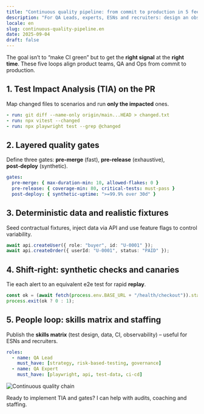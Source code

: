 ```yaml
---
title: "Continuous quality pipeline: from commit to production in 5 feedback loops"
description: "For QA Leads, experts, ESNs and recruiters: design an observable quality chain, from test impact to synthetic monitoring."
locale: en
slug: continuous-quality-pipeline.en
date: 2025-09-04
draft: false
---
```


The goal isn’t to “make CI green” but to get the **right signal** at the **right time**. These five
loops align product teams, QA and Ops from commit to production.

## 1. Test Impact Analysis (TIA) on the PR

Map changed files to scenarios and run **only the impacted** ones.

```yaml
- run: git diff --name-only origin/main...HEAD > changed.txt
- run: npx vitest --changed
- run: npx playwright test --grep @changed
```

## 2. Layered quality gates

Define three gates: **pre‑merge** (fast), **pre‑release** (exhaustive), **post‑deploy** (synthetic).

```yaml
gates:
  pre-merge: { max-duration-min: 10, allowed-flakes: 0 }
  pre-release: { coverage-min: 80, critical-tests: must-pass }
  post-deploy: { synthetic-uptime: ">=99.9% over 30d" }
```

## 3. Deterministic data and realistic fixtures

Seed contractual fixtures, inject data via API and use feature flags to control variability.

```ts
await api.createUser({ role: "buyer", id: "U-0001" });
await api.createOrder({ userId: "U-0001", status: "PAID" });
```

## 4. Shift‑right: synthetic checks and canaries

Tie each alert to an equivalent e2e test for rapid **replay**.

```js
const ok = (await fetch(process.env.BASE_URL + "/health/checkout")).status === 200;
process.exit(ok ? 0 : 1);
```

## 5. People loop: skills matrix and staffing

Publish the **skills matrix** (test design, data, CI, observability) – useful for ESNs and recruiters.

```yaml
roles:
  - name: QA Lead
    must_have: [strategy, risk-based-testing, governance]
  - name: QA Expert
    must_have: [playwright, api, test-data, ci-cd]
```

![Continuous quality chain](/images/placeholder_light_gray_block.png)

Ready to implement TIA and gates? I can help with audits, coaching and staffing.
